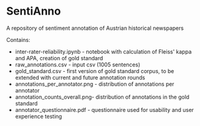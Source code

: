 # SentiAnno
A repository of sentiment annotation of Austrian historical newspapers

Contains:
- inter-rater-reliability.ipynb - notebook with calculation of Fleiss' kappa and APA, creation of gold standard
- raw_annotations.csv - input csv (1005 sentences)
- gold_standard.csv - first version of gold standard corpus, to be extended with current and future annotation rounds
- annotations_per_annotator.png - distribution of annotations per annotator
- annotation_counts_overall.png- distribution of annotations in the gold standard
- annotator_questionnaire.pdf - questionnaire used for usability and user experience testing
